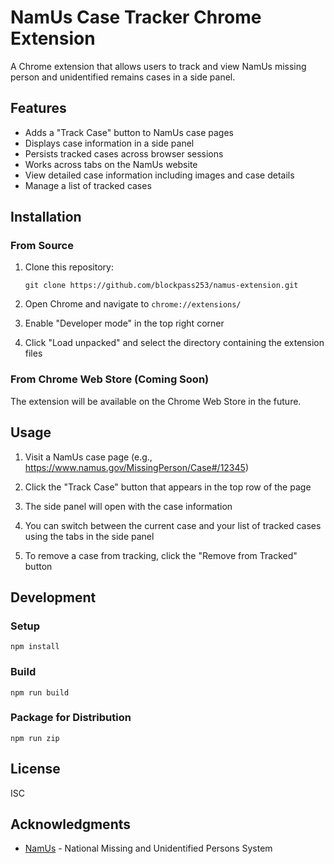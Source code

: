 # NamUs Case Tracker Chrome Extension

A Chrome extension that allows users to track and view NamUs missing person and unidentified remains cases in a side panel.

## Features

- Adds a "Track Case" button to NamUs case pages
- Displays case information in a side panel
- Persists tracked cases across browser sessions
- Works across tabs on the NamUs website
- View detailed case information including images and case details
- Manage a list of tracked cases

## Installation

### From Source

1. Clone this repository:
   ```
   git clone https://github.com/blockpass253/namus-extension.git
   ```

2. Open Chrome and navigate to `chrome://extensions/`

3. Enable "Developer mode" in the top right corner

4. Click "Load unpacked" and select the directory containing the extension files

### From Chrome Web Store (Coming Soon)

The extension will be available on the Chrome Web Store in the future.

## Usage

1. Visit a NamUs case page (e.g., https://www.namus.gov/MissingPerson/Case#/12345)

2. Click the "Track Case" button that appears in the top row of the page

3. The side panel will open with the case information

4. You can switch between the current case and your list of tracked cases using the tabs in the side panel

5. To remove a case from tracking, click the "Remove from Tracked" button

## Development

### Setup

```
npm install
```

### Build

```
npm run build
```

### Package for Distribution

```
npm run zip
```

## License

ISC

## Acknowledgments

- [NamUs](https://www.namus.gov/) - National Missing and Unidentified Persons System
